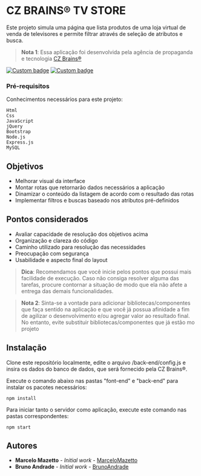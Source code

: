 # CZ BRAINS® TV STORE

Este projeto simula uma página que lista produtos de uma loja virtual de venda de televisores e permite filtrar através de seleção de atributos e busca.

> **Nota 1**: Essa aplicação foi desenvolvida pela agência de propaganda e tecnologia [CZ Brains®](https://www.czbrains.com.br/)

[![Custom badge](https://img.shields.io/badge/czbrains-website-red.svg)](https://www.czbrains.com.br/)
[![Custom badge](https://img.shields.io/badge/versao-1.0-green.svg)](https://github.com/czbrainsbruno/readme)

### Pré-requisitos

Conhecimentos necessários para este projeto:

```
Html
Css
JavaScript
jQuery
Bootstrap
Node.js
Express.js
MySQL
```

## Objetivos

* Melhorar visual da interface
* Montar rotas que retornarão dados necessários a aplicação
* Dinamizar o conteúdo da listagem de acordo com o resultado das rotas
* Implementar filtros e buscas baseado nos atributos pré-definidos

## Pontos considerados

* Avaliar capacidade de resolução dos objetivos acima
* Organização e clareza do código
* Caminho utilizado para resolução das necessidades
* Preocupação com segurança
* Usabilidade e aspecto final do layout

> **Dica**: Recomendamos que você inicie pelos pontos que possui mais facilidade de execução. Caso não consiga resolver alguma das tarefas, procure contornar a situação de modo que ela não afete a entrega das demais funcionalidades.


> **Nota 2**: Sinta-se a vontade para adicionar bibliotecas/componentes que faça sentido na aplicação e que você já possua afinidade a fim de agilizar o desenvolvimento e/ou agregar valor ao resultado final. No entanto, evite substituir bibliotecas/componentes que já estão mo projeto

## Instalação

Clone este repositório localmente, edite o arquivo /back-end/config.js e insira os dados do banco de dados, que será fornecido pela CZ Brains®.

Execute o comando abaixo nas pastas "font-end" e "back-end" para instalar os pacotes necessários:
```
npm install
```

Para iniciar tanto o servidor como aplicação, execute este comando nas pastas correspondentes:
```
npm start
```

## Autores

* **Marcelo Mazetto** - *Initial work* - [MarceloMazetto](https://github.com/marcelomazetto)
* **Bruno Andrade** - *Initial work* - [BrunoAndrade](https://github.com/czbrainsbruno)
